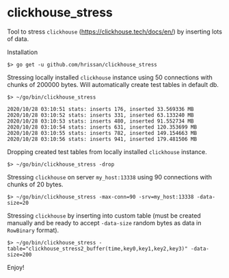 # clickhouse_stress

Tool to stress `clickhouse` (https://clickhouse.tech/docs/en/) by inserting lots of data.

Installation 
```
$> go get -u github.com/hrissan/clickhouse_stress
```


Stressing locally installed `clickhouse` instance using 50 connections with chunks of 200000 bytes. Will automatically create test tables in default db.
```
$> ~/go/bin/clickhouse_stress

2020/10/28 03:10:51 stats: inserts 176, inserted 33.569336 MB
2020/10/28 03:10:52 stats: inserts 331, inserted 63.133240 MB
2020/10/28 03:10:53 stats: inserts 480, inserted 91.552734 MB
2020/10/28 03:10:54 stats: inserts 631, inserted 120.353699 MB
2020/10/28 03:10:55 stats: inserts 782, inserted 149.154663 MB
2020/10/28 03:10:56 stats: inserts 941, inserted 179.481506 MB
```

Dropping created test tables from locally installed `clickhouse` instance.
```
$> ~/go/bin/clickhouse_stress -drop
```

Stressing `clickhouse` on server `my_host:13338` using 90 connections with chunks of 20 bytes.

```
$> ~/go/bin/clickhouse_stress -max-conn=90 -srv=my_host:13338 -data-size=20 
```

Stressing `clickhouse` by inserting into custom table (must be created manually and be ready to accept `-data-size` random bytes as data in `RowBinary` format). 

```
$> ~/go/bin/clickhouse_stress -table="clickhouse_stress2_buffer(time,key0,key1,key2,key3)" -data-size=200 
```

Enjoy!